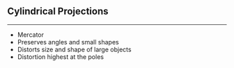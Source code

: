 ## Cylindrical Projections

----

  + Mercator
  + Preserves angles and small shapes
  + Distorts size and shape of large objects
  + Distortion highest at the poles
